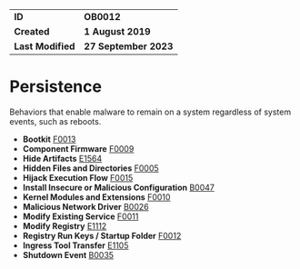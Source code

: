 <table>
<tr>
<td><b>ID</b></td>
<td><b>OB0012</b></td>
</tr>
<td><b>Created</b></td>
<td><b>1 August 2019</b></td>
</tr>
<tr>
<td><b>Last Modified</b></td>
<td><b>27 September 2023</b></td>
</tr>
</table>


# Persistence

Behaviors that enable malware to remain on a system regardless of system events, such as reboots.

* **Bootkit** [F0013](../defense-evasion/bootkit.md)
* **Component Firmware** [F0009](../persistence/component-firmware.md)
* **Hide Artifacts** [E1564](../defense-evasion/hide-artifacts.md)
* **Hidden Files and Directories** [F0005](../defense-evasion/hidden-files-and-directories.md)
* **Hijack Execution Flow** [F0015](../defense-evasion/hijack-execution-flow.md)
* **Install Insecure or Malicious Configuration** [B0047](../defense-evasion/install-insecure-or-malicious-configuration.md)
* **Kernel Modules and Extensions** [F0010](../persistence/kernel-modules-and-extensions.md)
* **Malicious Network Driver** [B0026](../persistence/malicious-network-driver.md)
* **Modify Existing Service** [F0011](../persistence/modify-existing-service.md)
* **Modify Registry** [E1112](../defense-evasion/modify-registry.md)
* **Registry Run Keys / Startup Folder** [F0012](../persistence/registry-run-keys-startup-folder.md)
* **Ingress Tool Transfer** [E1105](../command-and-control/ingress-tool-transfer.md)
* **Shutdown Event** [B0035](../persistence/shutdown-event.md)
